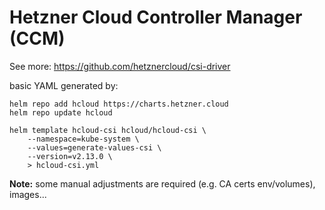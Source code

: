 # Hetzner Cloud Controller Manager (CCM)

See more: https://github.com/hetznercloud/csi-driver

basic YAML generated by:

```shell
helm repo add hcloud https://charts.hetzner.cloud
helm repo update hcloud

helm template hcloud-csi hcloud/hcloud-csi \
    --namespace=kube-system \
    --values=generate-values-csi \
    --version=v2.13.0 \
    > hcloud-csi.yml
```

**Note:** some manual adjustments are required (e.g. CA certs env/volumes), images...
